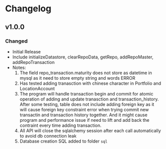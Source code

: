 # Changelog

## v1.0.0

### Changed

- Initial Release
- Include initializeDatastore, clearRepoData, getRepo, addRepoMaster, addRepoTransaction
- Notes:
  1. The field repo_transaction.maturity does not store as datetime in mysql as it need to store empty string and words ERROR
  2. Has tested adding tranasction with chinese character in Portfolio and LocationAccount
  3. The program will handle transaction begin and commit for atomic operation of adding and update tranasction and transaction_history. After some testing, table does not include adding foreign key as it will cause foreign key constraint error when trying commit new transactin and transaction history together. And it might cause program and performance issue if need to lift and add back the contraint every time adding transaction.
  4. All API will close the sqlalchemy session after each call automatically to avoid db connection leak
  5. Database creation SQL added to folder `sql`
